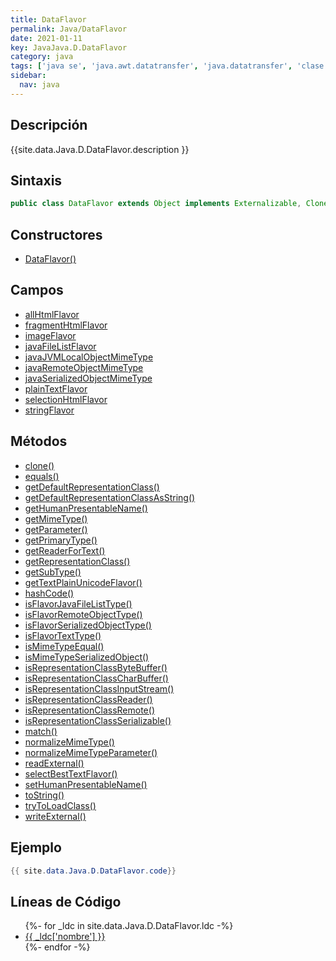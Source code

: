 ```yaml
---
title: DataFlavor
permalink: Java/DataFlavor
date: 2021-01-11
key: JavaJava.D.DataFlavor
category: java
tags: ['java se', 'java.awt.datatransfer', 'java.datatransfer', 'clase java', 'Java 1.1']
sidebar: 
  nav: java
---
```


## Descripción
{{site.data.Java.D.DataFlavor.description }}

## Sintaxis
~~~java
public class DataFlavor extends Object implements Externalizable, Cloneable
~~~

## Constructores
* [DataFlavor()](/Java/DataFlavor/DataFlavor/)

## Campos
* [allHtmlFlavor](/Java/DataFlavor/allHtmlFlavor)
* [fragmentHtmlFlavor](/Java/DataFlavor/fragmentHtmlFlavor)
* [imageFlavor](/Java/DataFlavor/imageFlavor)
* [javaFileListFlavor](/Java/DataFlavor/javaFileListFlavor)
* [javaJVMLocalObjectMimeType](/Java/DataFlavor/javaJVMLocalObjectMimeType)
* [javaRemoteObjectMimeType](/Java/DataFlavor/javaRemoteObjectMimeType)
* [javaSerializedObjectMimeType](/Java/DataFlavor/javaSerializedObjectMimeType)
* [plainTextFlavor](/Java/DataFlavor/plainTextFlavor)
* [selectionHtmlFlavor](/Java/DataFlavor/selectionHtmlFlavor)
* [stringFlavor](/Java/DataFlavor/stringFlavor)

## Métodos
* [clone()](/Java/DataFlavor/clone)
* [equals()](/Java/DataFlavor/equals)
* [getDefaultRepresentationClass()](/Java/DataFlavor/getDefaultRepresentationClass)
* [getDefaultRepresentationClassAsString()](/Java/DataFlavor/getDefaultRepresentationClassAsString)
* [getHumanPresentableName()](/Java/DataFlavor/getHumanPresentableName)
* [getMimeType()](/Java/DataFlavor/getMimeType)
* [getParameter()](/Java/DataFlavor/getParameter)
* [getPrimaryType()](/Java/DataFlavor/getPrimaryType)
* [getReaderForText()](/Java/DataFlavor/getReaderForText)
* [getRepresentationClass()](/Java/DataFlavor/getRepresentationClass)
* [getSubType()](/Java/DataFlavor/getSubType)
* [getTextPlainUnicodeFlavor()](/Java/DataFlavor/getTextPlainUnicodeFlavor)
* [hashCode()](/Java/DataFlavor/hashCode)
* [isFlavorJavaFileListType()](/Java/DataFlavor/isFlavorJavaFileListType)
* [isFlavorRemoteObjectType()](/Java/DataFlavor/isFlavorRemoteObjectType)
* [isFlavorSerializedObjectType()](/Java/DataFlavor/isFlavorSerializedObjectType)
* [isFlavorTextType()](/Java/DataFlavor/isFlavorTextType)
* [isMimeTypeEqual()](/Java/DataFlavor/isMimeTypeEqual)
* [isMimeTypeSerializedObject()](/Java/DataFlavor/isMimeTypeSerializedObject)
* [isRepresentationClassByteBuffer()](/Java/DataFlavor/isRepresentationClassByteBuffer)
* [isRepresentationClassCharBuffer()](/Java/DataFlavor/isRepresentationClassCharBuffer)
* [isRepresentationClassInputStream()](/Java/DataFlavor/isRepresentationClassInputStream)
* [isRepresentationClassReader()](/Java/DataFlavor/isRepresentationClassReader)
* [isRepresentationClassRemote()](/Java/DataFlavor/isRepresentationClassRemote)
* [isRepresentationClassSerializable()](/Java/DataFlavor/isRepresentationClassSerializable)
* [match()](/Java/DataFlavor/match)
* [normalizeMimeType()](/Java/DataFlavor/normalizeMimeType)
* [normalizeMimeTypeParameter()](/Java/DataFlavor/normalizeMimeTypeParameter)
* [readExternal()](/Java/DataFlavor/readExternal)
* [selectBestTextFlavor()](/Java/DataFlavor/selectBestTextFlavor)
* [setHumanPresentableName()](/Java/DataFlavor/setHumanPresentableName)
* [toString()](/Java/DataFlavor/toString)
* [tryToLoadClass()](/Java/DataFlavor/tryToLoadClass)
* [writeExternal()](/Java/DataFlavor/writeExternal)

## Ejemplo
~~~java
{{ site.data.Java.D.DataFlavor.code}}
~~~

## Líneas de Código
<ul>
{%- for _ldc in site.data.Java.D.DataFlavor.ldc -%}
   <li>
       <a href="{{_ldc['url'] }}">{{ _ldc['nombre'] }}</a>
   </li>
{%- endfor -%}
</ul>

